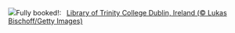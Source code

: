![](https://www.bing.com/th?id=OHR.TrinityDublin_EN-US5011442234_UHD.jpg&w=1000)Fully booked!:&nbsp;&ensp;[Library of Trinity College Dublin, Ireland (© Lukas Bischoff/Getty Images)](https://www.bing.com/th?id=OHR.TrinityDublin_EN-US5011442234_UHD.jpg)
<br><br/>
